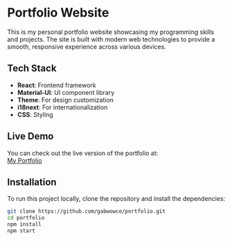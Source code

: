 # Portfolio Website

This is my personal portfolio website showcasing my programming skills and projects. The site is built with modern web technologies to provide a smooth, responsive experience across various devices.

## Tech Stack
- **React**: Frontend framework
- **Material-UI**: UI component library
- **Theme**: For design customization
- **i18next**: For internationalization
- **CSS**: Styling

## Live Demo

You can check out the live version of the portfolio at:  
[My Portfolio](https://your-portfolio-link.com)

## Installation

To run this project locally, clone the repository and install the dependencies:

```bash
git clone https://github.com/gabwowce/portfolio.git
cd portfolio
npm install
npm start
